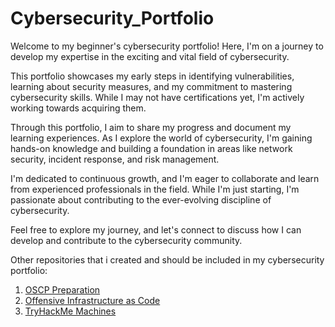 # Cybersecurity_Portfolio

Welcome to my beginner's cybersecurity portfolio! Here, I'm on a journey to develop my expertise in the exciting and vital field of cybersecurity.

This portfolio showcases my early steps in identifying vulnerabilities, learning about security measures, and my commitment to mastering cybersecurity skills. While I may not have certifications yet, I'm actively working towards acquiring them.

Through this portfolio, I aim to share my progress and document my learning experiences. As I explore the world of cybersecurity, I'm gaining hands-on knowledge and building a foundation in areas like network security, incident response, and risk management.

I'm dedicated to continuous growth, and I'm eager to collaborate and learn from experienced professionals in the field. While I'm just starting, I'm passionate about contributing to the ever-evolving discipline of cybersecurity.

Feel free to explore my journey, and let's connect to discuss how I can develop and contribute to the cybersecurity community.

Other repositories that i created and should be included in my cybersecurity portfolio:

1. [OSCP Preparation](https://github.com/DarioBeneventi/OSCP_Preparation)
2. [Offensive Infrastructure as Code](https://github.com/DarioBeneventi/Offensive_Infrastructure_As_Code)
3. [TryHackMe Machines](https://github.com/DarioBeneventi/TryHackMe_Machines)
